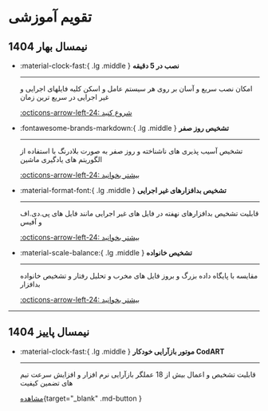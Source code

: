 # تقویم آموزشی 

## نیمسال بهار 1404  

<div class="grid cards" markdown>

-   :material-clock-fast:{ .lg .middle } __نصب در 5 دقیقه__

    ---

    امکان نصب سریع و آسان بر روی هر سیستم عامل و اسکن کلیه فایلهای اجرایی و غیر اجرایی در سریع ترین زمان

    [:octicons-arrow-left-24: شروع کنید](#)

-   :fontawesome-brands-markdown:{ .lg .middle } __تشخیص روز صفر__

    ---

    تشخیص آسیب پذیری های ناشناخته و روز صفر به صورت بلادرنگ با استفاده از الگوریتم های یادگیری ماشین

    [:octicons-arrow-left-24: بیشتر بخوانید](#)

-   :material-format-font:{ .lg .middle } __تشخیص بدافزارهای غیر اجرایی__

    ---

    قابلیت تشخیص بدافزارهای نهفته در فایل های غیر اجرایی مانند فایل های پی.دی.اف و آفیس 

    [:octicons-arrow-left-24: بیشتر بخوانید](#)

-   :material-scale-balance:{ .lg .middle } __تشخیص خانواده__

    ---

    مقایسه با پایگاه داده بزرگ و بروز فایل های مخرب و تحلیل رفتار و تشخیص خانواده بدافزار

    [:octicons-arrow-left-24: بیشتر بخوانید](#)

</div>


---

##  نیمسال پاییز 1404 

<div class="grid cards" markdown>

-   :material-clock-fast:{ .lg .middle } __موتور بازآرایی خودکار CodART__

    ---
    
    قابلیت تشخیص و اعمال بیش از 18 عملگر بازآرایی نرم افزار و افزایش سرعت تیم های تضمین کیفیت 

    [مشاهده](  https://m-zakeri.github.io/CodART){target="_blank" .md-button }

</div>